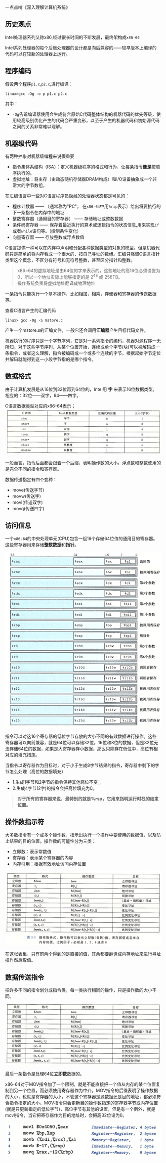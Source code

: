 一点点啃《深入理解计算机系统》

## 历史观点
Intel处理器系列又称x86,经过很长时间的不断发展，最终架构成`x86-64`

Intel系列处理器的每个后继处理器的设计都是向后兼容的——较早版本上编译的代码可以在较新的处理器上运行。

## 程序编码
假设两个程序`p1.c`,`p2.c`,进行编译：
```
linux>gcc -Og -o p p1.c p2.c
```
其中：
- `-Og`告诉编译器使用会生成符合原始C代码整体结构的机器代码的优先等级，使用较高级别优化产生的代码会严重变形，以至于产生的机器代码和初始源代码之间的关系非常难以理解。
  
## 机器级代码
有两种抽象对机器级编程来说很重要
- 指令集体系结构（ISA）：定义机器级程序的格式和行为，让每条指令**像是**按顺序执行的。
- 虚拟地址：将主存（由动态随机存储器DRAM构成）和I/O设备抽象成一个非常大的字节数组。

在汇编语言中一些对C语言程序员隐藏的处理器状态都是可见的：

- 程序计数器 —— （通常称为"PC"， 在`x86-64`中用`%rip`表示）给出将要执行的下一条指令在内存中的地址.
- 整数寄存器（通用目的寄存器） —— 存储地址或整数数据
- 条件码寄存器 —— 保存着最近执行的算术或逻辑指令的状态信息,用来实现`if`或者`while`语句等。(控制条件变化)
- 向量寄存器 —— 存放整数或浮点数值

C语言提供一种可以在内存中声明和分配各种数据类型的对象的模型，但是机器代码只是简单的将内存看成一个很大的、按自己寻址的数组。汇编只强调C语言指针类型这个概念，不区分有符号和无符号整数，甚至区分指针和整数。

> x86=64的虚拟地址是由64位的字来表示的，这些地址的高16位必须设置为0，所以一个地址实际上能够指定的是 2<sup>48</sup> 或 256TB。           
> 操作系统负责将虚拟地址翻译成物理地址

一条指令只能执行一个基本操作，比如相加，相乘，存储器和寄存器的传送数据等。

查看C语言产生的汇编代码
```
linux> gcc -Og -S mstore.c
```
产生一个mstore.s的汇编文件，一般它还会调用**汇编器**产生目标代码文件。

机器执行的程序只是一个字节序列，它是对一系列指令的编码，机器对源程序一无所知。对于这些字节序列，从某个位置开始，连续或单个字节(块)可以被解码成一条指令，或者这么理解，指令被编码成一个或多个连续的字节，根据起始字节定位并解码就能得到这一小段字节指的是哪个指令。

## 数据格式

由于计算机发展是从16位到32位再到64位的，Intel用 **字** 来表示16位数据类型。相应的：32位——双字，64——四字。

C语言数据类型对应的x86-64表示；
![](./img/C语言数据类型表示.png)

一般而言，指令后面都会跟着一个后缀，表明操作数的大小。浮点数和整数使用的是完全不同的指令和寄存器。

数据传送指定有四个变种：
- move(传送字节)
- movw(传送字)
- movl(传送双字)
- movq(传送四字)

## 访问信息
一个`x86-64`的中央处理单元(CPU)包含一组16个存储64位值的通用目的寄存器。这些寄存器用来存储**整数数据**和**指针**。

![](./img/整数寄存器.png)

指令可以对这16个寄存器的低位字节存放的大小不同的有效数据进行操作。这些寄存器可以向前兼容，就是64位可以存储32位，16位和8位的数据，但是32位无法存储64位的数据，如果是大寄存器存小数据，那么只能存在低位中，高位有相对应的填充措施。

当指令以寄存器作为目标时，对于小于生成8字节结果的指令，寄存器中剩下的字节怎么处理（高位的数据填充）
- 1.生成1字节和2字节的指令保持其他高位不变；
- 2.生成4字节(2字)的指令会把高位填充为0。

> **对于所有的寄存器来说，最特别的就是%rsp，它用来指明运行时栈的结束位置。**

## 操作数指示符

大多数指令有一个或多个操作数，指示出执行一个操作中要使用的数据值，以及防止结果的目的位置。操作数的可能性分为三类：
- 立即数：表示常数值
- 寄存器：表示某个寄存器的内容
- 内存引用：根据有效地址访问内存位置

![](./img/寻址模式.png)

在这张表里，只有前两个得到的是直接的值，其余都要翻译成内存地址来进行寻址操作然后取值。

## 数据传送指令
把许多不同的指令划分成指令类，每一类执行相同的操作，只是操作数的大小不同。

![](./img/简单的数据传送指令.png)

最后一条指令是处理64位**立即数**数据的。

x86-64对于MOV指令加了一个限制，就是不能直接把一个值从内存的某个位置复制到另一个位置，而必须使用寄存器作为中介。MOV指令的后缀表明了操作数据的大小，也就是寄存器的大小，不管这个寄存器是源数据还是目的地址，都必须符合指令指定的大小。MOV指令只会更新目的操作数指定的寄存器字节或内存位置(就是只更新指定的低位字节)，高位字节有其他的设置，但是有一个例外，就是movl指令，当它把寄存器作为目的地址时，会把高32位设为0。

![](./img/操作数.png)

